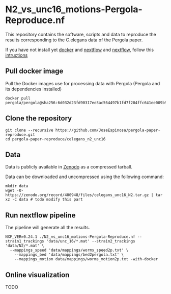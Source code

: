 # N2_vs_unc16_motions-Pergola-Reproduce.nf

This repository contains the software, scripts and data to reproduce the results corresponding to the C.elegans data of the Pergola paper.

If you have not install yet [docker](https://www.docker.com/) and [nextflow](https://www.nextflow.io/) and [nextflow](https://www.nextflow.io/), follow this [intructions](../README.md)

## Pull docker image
Pull the Docker images use for processing data with Pergola (Pergola and its dependencies installed)

```
docker pull pergola/pergola@sha256:6d032d23fd90317ee3ac564497b1fd7f204ffc641ee009b937846fe7c959834f
```

## Clone the repository

```
git clone --recursive https://github.com/JoseEspinosa/pergola-paper-reproduce.git
cd pergola-paper-reproduce/celegans_n2_unc16
```

## Data
Data is publicly available in [Zenodo](https://zenodo.org/) as a compressed tarball.

Data can be downloaded and uncompressed using the following command:

```
mkdir data
wget -O- https://zenodo.org/record/400948/files/celegans_unc16_N2.tar.gz | tar xz -C data # todo modify this part 
```

## Run nextflow pipeline
The pipeline will generate all the results.

```
NXF_VER=0.24.1 ./N2_vs_unc16_motions-Pergola-Reproduce.nf --strain1_trackings 'data/unc_16/*.mat' --strain2_trackings 'data/N2/*.mat' \
  --mappings_speed 'data/mappings/worms_speed2p.txt' \
	--mappings_bed 'data/mappings/bed2pergola.txt' \
	--mappings_motion data/mappings/worms_motion2p.txt -with-docker
```	


## Online visualization

TODO